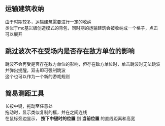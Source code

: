 ## 运输建筑收纳
由于时期较多，运输建筑需要进行一定的收纳  
类似于mc基岩版创造模式的背包，同时期的运输建筑会被收纳成一个格子，点击可以展开   
## 跳过波次不在受场内是否存在敌方单位的影响
跳波不会再受是否存在敌方单位的影响，但存在敌方单位时，单击跳波时无法跳波并弹出提醒，双击即可强制跳波  
这个也可以作为一个新的游戏规则
## 简易测距工具
长按中键，拖动至任意处  
拖动时，显示类似复制的框，并在之间连线  
在鼠标旁边显示， **按下中键时的位置** 到 **当前位置** 的直线距离和高宽